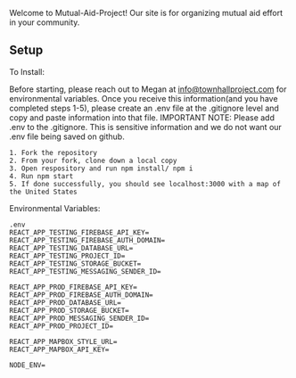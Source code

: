 Welcome to Mutual-Aid-Project! Our site is for organizing mutual aid effort in your community. 

## Setup

To Install: 

Before starting, please reach out to Megan at info@townhallproject.com for environmental variables. 
Once you receive this information(and you have completed steps 1-5), 
please create an .env file at the .gitignore 
level and copy and paste information into that file. 
IMPORTANT NOTE: Please add  .env   to the .gitignore. 
This is sensitive information and we do not want our .env file being saved on github.  
```
1. Fork the repository
2. From your fork, clone down a local copy
3. Open respository and run npm install/ npm i 
4. Run npm start 
5. If done successfully, you should see localhost:3000 with a map of the United States
```



Environmental Variables: 

```
.env 
REACT_APP_TESTING_FIREBASE_API_KEY=
REACT_APP_TESTING_FIREBASE_AUTH_DOMAIN=
REACT_APP_TESTING_DATABASE_URL=
REACT_APP_TESTING_PROJECT_ID=
REACT_APP_TESTING_STORAGE_BUCKET=
REACT_APP_TESTING_MESSAGING_SENDER_ID=

REACT_APP_PROD_FIREBASE_API_KEY=
REACT_APP_PROD_FIREBASE_AUTH_DOMAIN=
REACT_APP_PROD_DATABASE_URL=
REACT_APP_PROD_STORAGE_BUCKET=
REACT_APP_PROD_MESSAGING_SENDER_ID=
REACT_APP_PROD_PROJECT_ID=

REACT_APP_MAPBOX_STYLE_URL=
REACT_APP_MAPBOX_API_KEY=

NODE_ENV=

```
